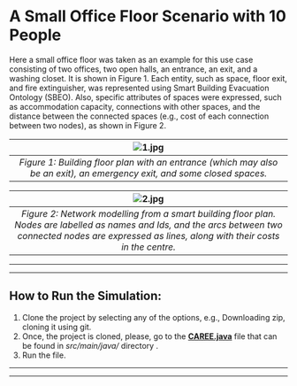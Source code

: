 # A Small Office Floor Scenario with 10 People 
Here a small office floor was taken as an example for this use case consisting of two offices, two open halls, an entrance, an exit, and a washing closet. It is shown in Figure 1. Each entity, such as space, floor exit, and fire extinguisher, was represented using Smart Building Evacuation Ontology (SBEO). Also, specific attributes of spaces were expressed, such as accommodation capacity, connections with other spaces, and the distance between the connected spaces (e.g., cost of each connection between two nodes), as shown in Figure 2.  

| ![1.jpg](https://github.com/qasimkhalid/CAREE/blob/Scenario_OfficeFloor_10People/Figures/1.png?raw=true) | 
|:--:|
| *Figure 1: Building floor plan with an entrance (which may also be an exit), an emergency exit, and some closed spaces.* |

| ![2.jpg](https://github.com/qasimkhalid/CAREE/blob/Scenario_OfficeFloor_10People/Figures/2.png?raw=true)  | 
|:--:|
| *Figure 2: Network modelling from a smart building floor plan. Nodes are labelled as names and Ids, and the arcs between two connected nodes are expressed as lines, along with their costs in the centre.* |

------------
------------
## How to Run the Simulation:

1. Clone the project by selecting any of the options, e.g., Downloading zip, cloning it using git.  
2. Once, the project is cloned, please, go to the [**CAREE.java**](https://github.com/qasimkhalid/CAREE/blob/Scenario_OfficeFloor_10People/src/main/java/CAREE.java) file that can be found in *src/main/java/* directory .
3. Run the file. 

------------
------------
